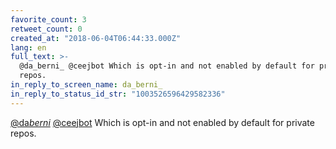 ```yaml
---
favorite_count: 3
retweet_count: 0
created_at: "2018-06-04T06:44:33.000Z"
lang: en
full_text: >-
  @da_berni_ @ceejbot Which is opt-in and not enabled by default for private
  repos.
in_reply_to_screen_name: da_berni_
in_reply_to_status_id_str: "1003526596429582336"
---
```


[@da*berni*](https://twitter.com/da_berni_)
[@ceejbot](https://twitter.com/ceejbot) Which is opt-in and not enabled by
default for private repos.
